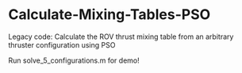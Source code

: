 # Calculate-Mixing-Tables-PSO
Legacy code:
Calculate the ROV thrust mixing table from an arbitrary thruster configuration using PSO

Run solve_5_configurations.m for demo!

